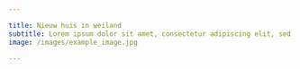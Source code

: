 ```yaml
---

title: Nieuw huis in weiland
subtitle: Lorem ipsum dolor sit amet, consectetur adipiscing elit, sed do eiusmod tempor incididunt ut labore et dolore magna aliqua.
image: /images/example_image.jpg

---
```


